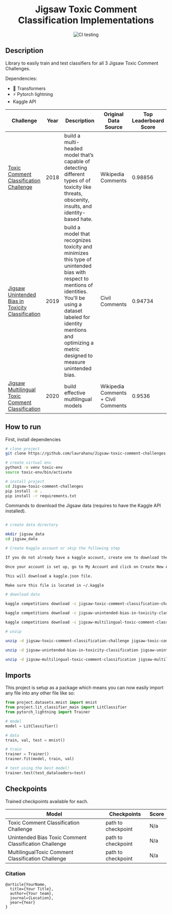 <div align="center">    
 
# Jigsaw Toxic Comment Classification Implementations     

![CI testing](https://github.com/PyTorchLightning/deep-learning-project-template/workflows/CI%20testing/badge.svg?branch=master&event=push)


<!--  
Conference   
-->   
</div>
 
## Description   
Library to easily train and test classifiers for all 3 Jigsaw Toxic Comment Challenges.

Dependencies:
- 🤗 Transformers
- ⚡ Pytorch lightning 
- Kaggle API

| Challenge | Year | Description | Original Data Source | Top Leaderboard Score
|-|-|-|-|-|
| [Toxic Comment Classification Challenge](https://www.kaggle.com/c/jigsaw-toxic-comment-classification-challenge) | 2018 |  build a multi-headed model that’s capable of detecting different types of of toxicity like threats, obscenity, insults, and identity-based hate. | Wikipedia Comments | 0.98856
| [Jigsaw Unintended Bias in Toxicity Classification](https://www.kaggle.com/c/jigsaw-unintended-bias-in-toxicity-classification) | 2019 | build a model that recognizes toxicity and minimizes this type of unintended bias with respect to mentions of identities. You'll be using a dataset labeled for identity mentions and optimizing a metric designed to measure unintended bias. | Civil Comments | 0.94734
| [Jigsaw Multilingual Toxic Comment Classification](https://www.kaggle.com/c/jigsaw-multilingual-toxic-comment-classification) | 2020 | build effective multilingual models | Wikipedia Comments + Civil Comments | 0.9536


## How to run   
First, install dependencies   
```bash
# clone project   
git clone https://github.com/laurahanu/Jigsaw-toxic-comment-challenges

# create virtual env
python3 -m venv toxic-env
source toxic-env/bin/activate

# install project   
cd Jigsaw-toxic-comment-challenges 
pip install -e . 
pip install -r requirements.txt
 ```   
 Commands to download the Jigsaw data (requires to have the Kaggle API installed).   
 ```bash

# create data directory

mkdir jigsaw_data
cd jigsaw_data

# Create Kaggle account or skip the following step

If you do not already have a kaggle account, create one to download the data.

Once your account is set up, go to My Account and click on Create New API Token.

This will download a kaggle.json file.

Make sure this file is located in ~/.kaggle

# download data

kaggle competitions download -c jigsaw-toxic-comment-classification-challenge

kaggle competitions download -c jigsaw-unintended-bias-in-toxicity-classification

kaggle competitions download -c jigsaw-multilingual-toxic-comment-classification

# unzip 

unzip -d jigsaw-toxic-comment-classification-challenge jigsaw-toxic-comment-classification-challenge.zip

unzip -d jigsaw-unintended-bias-in-toxicity-classification jigsaw-unintended-bias-in-toxicity-classification.zip

unzip -d jigsaw-multilingual-toxic-comment-classification jigsaw-multilingual-toxic-comment-classification.zip

```

## Imports
This project is setup as a package which means you can now easily import any file into any other file like so:
```python
from project.datasets.mnist import mnist
from project.lit_classifier_main import LitClassifier
from pytorch_lightning import Trainer

# model
model = LitClassifier()

# data
train, val, test = mnist()

# train
trainer = Trainer()
trainer.fit(model, train, val)

# test using the best model!
trainer.test(test_dataloaders=test)
```
## Checkpoints

Trained checkpoints available for each.

| Model | Checkpoints | Score
|-|-|-|
| Toxic Comment Classification Challenge| path to checkpoint | N/a
| Unintended Bias Toxic Comment Classification Challenge | path to checkpoint | N/a
| MultilingualToxic Comment Classification Challenge | path to checkpoint | N/a

### Citation   
```
@article{YourName,
  title={Your Title},
  author={Your team},
  journal={Location},
  year={Year}
}
```   
